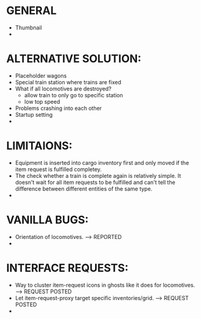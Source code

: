# GENERAL
* Thumbnail
*


# ALTERNATIVE SOLUTION:
* Placeholder wagons
* Special train station where trains are fixed
* What if all locomotives are destroyed?
	- allow train to only go to specific station
	- low top speed
* Problems crashing into each other
* Startup setting
*


# LIMITAIONS:
* Equipment is inserted into cargo inventory first and only moved if the item request is fulfilled completey.
* The check whether a train is complete again is relatively simple. It doesn't wait for all item requests to be fulfilled and can't tell the difference between different entities of the same type.
*


# VANILLA BUGS:
* Orientation of locomotives. --> REPORTED
*


# INTERFACE REQUESTS:
* Way to cluster item-request icons in ghosts like it does for locomotives. --> REQUEST POSTED
* Let item-request-proxy target specific inventories/grid. --> REQUEST POSTED
*
